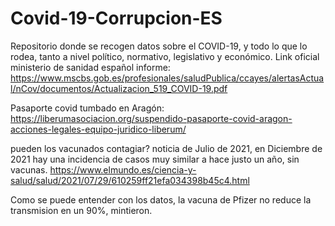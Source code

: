 # Covid-19-Corrupcion-ES
Repositorio donde se recogen datos sobre el COVID-19, y todo lo que lo rodea, tanto a nivel político, normativo, legislativo y económico.
Link oficial ministerio de sanidad español informe: https://www.mscbs.gob.es/profesionales/saludPublica/ccayes/alertasActual/nCov/documentos/Actualizacion_519_COVID-19.pdf

Pasaporte covid tumbado en Aragón: https://liberumasociacion.org/suspendido-pasaporte-covid-aragon-acciones-legales-equipo-juridico-liberum/

pueden los vacunados contagiar? noticia de Julio de 2021, en Diciembre de 2021 hay una incidencia de casos muy similar a hace justo un año, sin vacunas.
https://www.elmundo.es/ciencia-y-salud/salud/2021/07/29/610259ff21efa034398b45c4.html

Como se puede entender con los datos, la vacuna de Pfizer no reduce la transmision en un 90%, mintieron.

